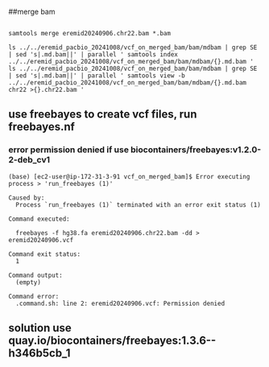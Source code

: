 
##merge bam

```

samtools merge eremid20240906.chr22.bam *.bam

ls ../../eremid_pacbio_20241008/vcf_on_merged_bam/bam/mdbam | grep SE | sed 's|.md.bam||' | parallel ' samtools index ../../eremid_pacbio_20241008/vcf_on_merged_bam/bam/mdbam/{}.md.bam '
ls ../../eremid_pacbio_20241008/vcf_on_merged_bam/bam/mdbam | grep SE | sed 's|.md.bam||' | parallel ' samtools view -b ../../eremid_pacbio_20241008/vcf_on_merged_bam/bam/mdbam/{}.md.bam chr22 >{}.chr22.bam '

```

## use freebayes to create vcf files, run freebayes.nf


### error permission denied if use biocontainers/freebayes:v1.2.0-2-deb_cv1
```
(base) [ec2-user@ip-172-31-3-91 vcf_on_merged_bam]$ Error executing process > 'run_freebayes (1)'

Caused by:
  Process `run_freebayes (1)` terminated with an error exit status (1)

Command executed:

  freebayes -f hg38.fa eremid20240906.chr22.bam -dd > eremid20240906.vcf

Command exit status:
  1

Command output:
  (empty)

Command error:
  .command.sh: line 2: eremid20240906.vcf: Permission denied

```

## solution use quay.io/biocontainers/freebayes:1.3.6--h346b5cb_1